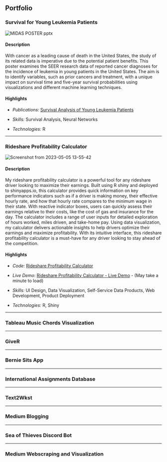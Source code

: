 ## Portfolio

### Survival for Young Leukemia Patients

![MIDAS POSTER pptx](https://user-images.githubusercontent.com/39170343/236527580-5212b5c6-b2d1-4275-84c4-d7c425b5284f.png)

#### Description

With cancer as a leading cause of death in the United States, the study of its related data is imperative due to the potential patient benefits. This poster examines the SEER research data of reported cancer diagnoses for the incidence of leukemia in young patients in the United States. The aim is to identify variables, such as prior cancers and treatment, with a unique impact on survival time and five-year survival probabilities using visualizations and different machine learning techniques.

#### Highlights

* _Publications:_ [Survival Analysis of Young Leukemia Patients](https://doi.org/10.1137/19S019085)

* _Skills:_ Survival Analysis, Neural Networks

* _Technologies:_ R

---

### Rideshare Profitability Calculator

![Screenshot from 2023-05-05 13-55-42](https://user-images.githubusercontent.com/39170343/236532663-7c1ddbb4-8b88-4345-8e37-9949e5afe5bd.png)

#### Description

My rideshare profitability calculator is a powerful tool for any rideshare driver looking to maximize their earnings. Built using R shiny and deployed to shinyapps.io, this calculator provides quick information on key performance indicators such as if a driver is making money, their effective hourly rate, and how that hourly rate compares to the minimum wage in their state. With reactive indicator boxes, users can quickly assess their earnings relative to their costs, like the cost of gas and insurance for the day. The calculator includes a range of user inputs for detailed exploration of hours worked, miles driven, and take-home pay. Using data visualization, my calculator delivers actionable insights to help drivers optimize their earnings and maximize profitability. With its intuitive interface, this rideshare profitability calculator is a must-have for any driver looking to stay ahead of the competition.

#### Highlights

* _Code:_ [Rideshare Profitability Calculator](https://github.com/atseewal/Rideshare-Calculator)

* _Live Demo_: [Rideshare Profitability Calculator - Live Demo](https://atseewal.shinyapps.io/rideshareprofitability/) - (May take a minute to load)

* _Skills:_ UI Design, Data Visualization, Self-Service Data Products, Web Development, Product Deployment

* _Technologies:_ R, Shiny

---

### Tableau Music Chords Visualization

<i class="fa-brands fa-github-square"></i>

---

### GiveR

---

### Bernie Sits App

---

### International Assignments Database

---

### Text2Wkst

---

### Medium Blogging

---

### Sea of Thieves Discord Bot

---

### Medium Webscraping and Visualization
